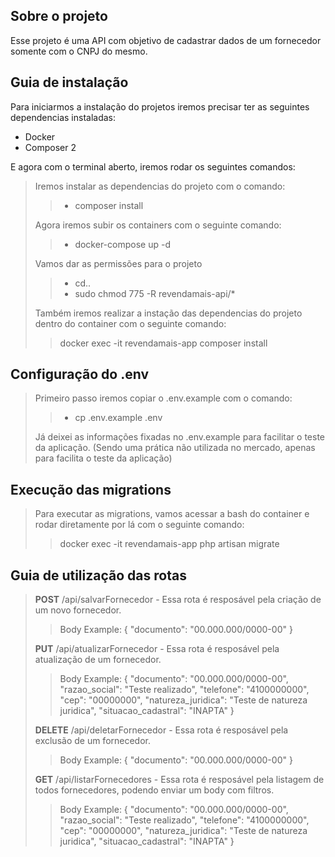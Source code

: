 ## Sobre o projeto

Esse projeto é uma API com objetivo de cadastrar dados de um fornecedor somente com o CNPJ do mesmo.

## Guia de instalação

Para iniciarmos a instalação do projetos iremos precisar ter as seguintes dependencias instaladas:

- Docker
- Composer 2

E agora com o terminal aberto, iremos rodar os seguintes comandos:

> Iremos instalar as dependencias do projeto com o comando:
>> - composer install
> 
> Agora iremos subir os containers com o seguinte comando:
>> - docker-compose up -d
> 
> Vamos dar as permissões para o projeto
>> - cd..
>> - sudo chmod 775 -R revendamais-api/*
>> 
> Também iremos realizar a instação das dependencias do projeto dentro do container com o seguinte comando:
>> docker exec -it revendamais-app composer install

## Configuração do .env

> Primeiro passo iremos copiar o .env.example com o comando:
>> - cp .env.example .env
> 
> Já deixei as informações fixadas no .env.example para facilitar o teste da aplicação. (Sendo uma prática não utilizada no mercado, apenas para facilita o teste da aplicação)

## Execução das migrations

> Para executar as migrations, vamos acessar a bash do container e rodar diretamente por lá com o seguinte comando:
>> docker exec -it revendamais-app php artisan migrate

## Guia de utilização das rotas

> **POST** /api/salvarFornecedor - Essa rota é resposável pela criação de um novo fornecedor.
>> Body Example: { "documento": "00.000.000/0000-00" }
>
> **PUT** /api/atualizarFornecedor - Essa rota é resposável pela atualização de um fornecedor.
>> Body Example: { "documento": "00.000.000/0000-00", "razao_social": "Teste realizado", "telefone": "4100000000", "cep": "00000000", "natureza_juridica": "Teste de natureza juridica", "situacao_cadastral": "INAPTA" }
>
> **DELETE** /api/deletarFornecedor - Essa rota é resposável pela exclusão de um fornecedor.
>> Body Example: { "documento": "00.000.000/0000-00" }
>
> **GET** /api/listarFornecedores - Essa rota é resposável pela listagem de todos fornecedores, podendo enviar um body com filtros.
>> Body Example: { "documento": "00.000.000/0000-00", "razao_social": "Teste realizado", "telefone": "4100000000", "cep": "00000000", "natureza_juridica": "Teste de natureza juridica", "situacao_cadastral": "INAPTA" }
>

